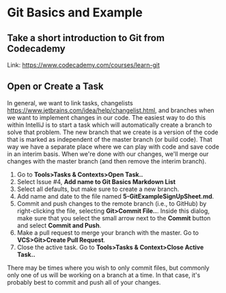 # Git Basics and Example

## Take a short introduction to Git from Codecademy
Link: https://www.codecademy.com/courses/learn-git

## Open or Create a Task
In general, we want to link tasks, changelists https://www.jetbrains.com/idea/help/changelist.html, and branches when we want to implement changes in our code.  The easiest way to do this within IntelliJ is to start a task which will automatically create a branch to solve that problem.  The new branch that we create is a version of the code that is marked as independent of the master branch (or build code).  That way we have a separate place where we can play with code and save code in an interim basis.  When we're done with our changes, we'll merge our changes with the master branch (and then remove the interim branch).
  1. Go to **Tools>Tasks & Contexts>Open Task..**
  2. Select Issue #4, **Add name to Git Basics Markdown List**
  3. Select all defaults, but make sure to create a new branch.
  4. Add name and date to the file named **5-GitExampleSignUpSheet.md**.
  5. Commit and push changes to the remote branch (i.e., to GitHub) by right-clicking the file, selecting **Git>Commit File..**. Inside this dialog, make sure that you select the small arrow next to the **Commit** button and select **Commit and Push**.
  6. Make a pull request to merge your branch with the master. Go to **VCS>Git>Create Pull Request**.
  7. Close the active task. Go to **Tools>Tasks & Context>Close Active Task..**

There may be times where you wish to only commit files, but commonly only one of us will be working on a branch at a time.  In that case, it's probably best to commit and push all of your changes.

